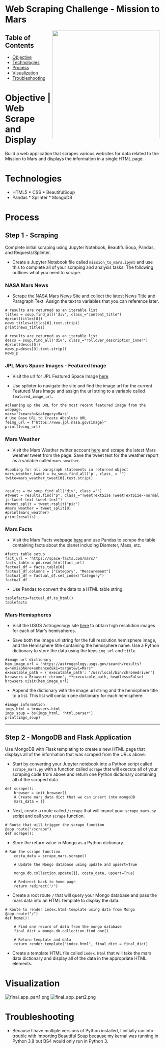 # Web Scraping Challenge - Mission to Mars

<img src="mission_to_mars/Images/mission_to_mars.png" width=350 align=right>

## Table of Contents
* [Objective](#Objective)
* [Technologies](#Technologies)
* [Process](#Technologies)
* [Visualization](#Visualization)
* [Troubleshooting](#Troubleshooting)

# Objective | Web Scrape and Display
Build a web application that scrapes various websites for data related to the Mission to Mars and displays the information in a single HTML page.

# Technologies
* HTML5             * CSS           * BeautifulSoup
* Pandas            * Splinter      * MongoDB

# Process

## Step 1 - Scraping
Complete initial scraping using Jupyter Notebook, BeautifulSoup, Pandas, and Requests/Splinter.

* Create a Jupyter Notebook file called `mission_to_mars.ipynb` and use this to complete all of your scraping and analysis tasks. The following outlines what you need to scrape.

### NASA Mars News

* Scrape the [NASA Mars News Site](https://mars.nasa.gov/news/) and collect the latest News Title and Paragraph Text. Assign the text to variables that you can reference later.

```
# results are returned as an iterable list
titles = soup.find_all('div', class_="content_title")
#print(titles[0])
news_titles=titles[0].text.strip()
print(news_titles)
```
```
# results are returned as an iterable list
descs = soup.find_all('div', class_="rollover_description_inner")
#print(descs[0])
news_p=descs[0].text.strip()
news_p
```

### JPL Mars Space Images - Featured Image

* Visit the url for JPL Featured Space Image [here](https://www.jpl.nasa.gov/spaceimages/?search=&category=Mars).

* Use splinter to navigate the site and find the image url for the current Featured Mars Image and assign the url string to a variable called `featured_image_url`.

```
#cleaning up the URL for the most recent featured image from the webpage.
mars='?search=&category=Mars'
# Use Base URL to Create Absolute URL
feimg_url = f"https://www.jpl.nasa.gov{image}"
print(feimg_url)
```

### Mars Weather

* Visit the Mars Weather twitter account [here](https://twitter.com/marswxreport?lang=en) and scrape the latest Mars weather tweet from the page. Save the tweet text for the weather report as a variable called `mars_weather`.

```
#Looking for all paragraph statements in returned object
mars_weather_tweet = tw_soup.find_all('p', class_ = "")
twite=mars_weather_tweet[0].text.strip()


results = tw_soup.find_all('div', class_="")
#tweet = results.find("p", class_="TweetTextSize TweetTextSize--normal js-tweet-text tweet-text")
#tweet_split = tweet.rsplit("pic")
#mars_weather = tweet_split[0]
#print(mars_weather)
print(results)
```

### Mars Facts

* Visit the Mars Facts webpage [here](https://space-facts.com/mars/) and use Pandas to scrape the table containing facts about the planet including Diameter, Mass, etc.
```
#facts table setup
fact_url = 'https://space-facts.com/mars/'
facts_table = pd.read_html(fact_url)
factual_df = facts_table[0]
factual_df.columns = ["Category", "Measurement"]
factual_df = factual_df.set_index("Category")
factual_df
```
* Use Pandas to convert the data to a HTML table string.

```
tablefacts=factual_df.to_html()
tablefacts
```

### Mars Hemispheres

* Visit the USGS Astrogeology site [here](https://astrogeology.usgs.gov/search/results?q=hemisphere+enhanced&k1=target&v1=Mars) to obtain high resolution images for each of Mar's hemispheres.

* Save both the image url string for the full resolution hemisphere image, and the Hemisphere title containing the hemisphere name. Use a Python dictionary to store the data using the keys `img_url` and `title`.
```
#image url dictionary
hem_image_url = "https://astrogeology.usgs.gov/search/results?q=hemisphere+enhanced&k1=target&v1=Mars"
executable_path = {'executable_path': '/usr/local/bin/chromedriver'}
browsers = Browser('chrome', **executable_path, headless=False)
browsers.visit(hem_image_url)
```

* Append the dictionary with the image url string and the hemisphere title to a list. This list will contain one dictionary for each hemisphere.

```
#image information
imgs_html = browsers.html
imgs_soup = bs(imgs_html, 'html.parser')
print(imgs_soup)
```

- - -

## Step 2 - MongoDB and Flask Application

Use MongoDB with Flask templating to create a new HTML page that displays all of the information that was scraped from the URLs above.

* Start by converting your Jupyter notebook into a Python script called `scrape_mars.py` with a function called `scrape` that will execute all of your scraping code from above and return one Python dictionary containing all of the scraped data.
```
def scrape():
    browser = init_browser()
    # Create mars_data dict that we can insert into mongoDB
    mars_data = {}
```

* Next, create a route called `/scrape` that will import your `scrape_mars.py` script and call your `scrape` function.

```
# Route that will trigger the scrape function
@app.route("/scrape")
def scrape():
```
* Store the return value in Mongo as a Python dictionary.
```
# Run the scrape function
    costa_data = scrape_mars.scrape()

    # Update the Mongo database using update and upsert=True
   
    mongo.db.collection.update({}, costa_data, upsert=True)

    # Redirect back to home page
    return redirect("/")
```

* Create a root route `/` that will query your Mongo database and pass the mars data into an HTML template to display the data.
```
# Route to render index.html template using data from Mongo
@app.route("/")
def home():

    # Find one record of data from the mongo database
    final_dict = mongo.db.collection.find_one()

    # Return template and data
    return render_template("index.html", final_dict = final_dict)
```

* Create a template HTML file called `index.html` that will take the mars data dictionary and display all of the data in the appropriate HTML elements. 

# Visualization

![final_app_part1.png](mission_to_mars/Images/final_app_part1.png)
![final_app_part2.png](mission_to_mars/Images/final_app_part2.png)

# Troubleshooting
 
* Because I have multiple versions of Python installed, I initially ran into trouble with importing Beautiful Soup because my kernal was running in Python 3.8 but BS4 would only run in Python 3.
